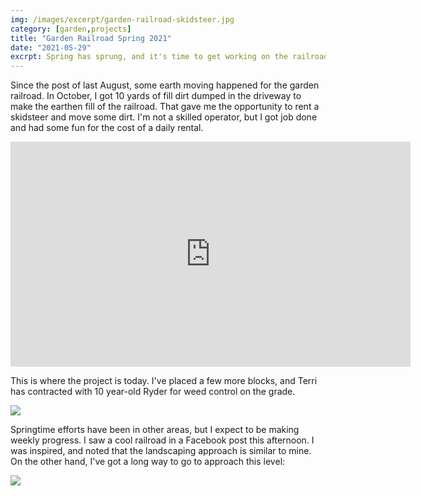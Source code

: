 ```yaml
---
img: /images/excerpt/garden-railroad-skidsteer.jpg
category: [garden,projects]
title: "Garden Railroad Spring 2021"
date: "2021-05-29"
excrpt: Spring has sprung, and it's time to get working on the railroad!
---
```

Since the post of last August, some earth moving happened for the garden railroad.   In October, I got 10 yards of fill dirt dumped in the driveway to make the earthen fill of the railroad.   That gave me the opportunity to rent a skidsteer and move some dirt.  I'm not a skilled operator, but I got job done and had some fun for the cost of a daily rental.


<iframe src="https://player.vimeo.com/video/556720529?badge=0&amp;autopause=0&amp;player_id=0&amp;app_id=58479" width="640" height="360" frameborder="0" allow="autoplay; fullscreen; picture-in-picture" allowfullscreen title="PXL_20201022_165559972"></iframe>

This is where the project is today.  I've placed a few more blocks, and Terri has contracted with 10 year-old Ryder for weed control on the grade.  

![](/images/GARDEN-railroad-May-2021.jpg)

Springtime efforts have been in other areas, but I expect to be making weekly progress.   I saw a cool railroad in a Facebook post this afternoon.  I was inspired, and noted that the landscaping approach is similar to mine.   On the other hand, I've got a long way to go to approach this level:

[![](/images/fb-group-railroad.png)](https://www.facebook.com/groups/248809748503280/permalink/4232911193426429/)
